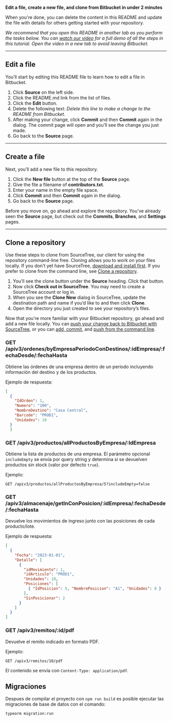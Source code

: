 **Edit a file, create a new file, and clone from Bitbucket in under 2 minutes**

When you're done, you can delete the content in this README and update the file with details for others getting started with your repository.

*We recommend that you open this README in another tab as you perform the tasks below. You can [watch our video](https://youtu.be/0ocf7u76WSo) for a full demo of all the steps in this tutorial. Open the video in a new tab to avoid leaving Bitbucket.*

---

## Edit a file

You’ll start by editing this README file to learn how to edit a file in Bitbucket.

1. Click **Source** on the left side.
2. Click the README.md link from the list of files.
3. Click the **Edit** button.
4. Delete the following text: *Delete this line to make a change to the README from Bitbucket.*
5. After making your change, click **Commit** and then **Commit** again in the dialog. The commit page will open and you’ll see the change you just made.
6. Go back to the **Source** page.

---

## Create a file

Next, you’ll add a new file to this repository.

1. Click the **New file** button at the top of the **Source** page.
2. Give the file a filename of **contributors.txt**.
3. Enter your name in the empty file space.
4. Click **Commit** and then **Commit** again in the dialog.
5. Go back to the **Source** page.

Before you move on, go ahead and explore the repository. You've already seen the **Source** page, but check out the **Commits**, **Branches**, and **Settings** pages.

---

## Clone a repository

Use these steps to clone from SourceTree, our client for using the repository command-line free. Cloning allows you to work on your files locally. If you don't yet have SourceTree, [download and install first](https://www.sourcetreeapp.com/). If you prefer to clone from the command line, see [Clone a repository](https://confluence.atlassian.com/x/4whODQ).

1. You’ll see the clone button under the **Source** heading. Click that button.
2. Now click **Check out in SourceTree**. You may need to create a SourceTree account or log in.
3. When you see the **Clone New** dialog in SourceTree, update the destination path and name if you’d like to and then click **Clone**.
4. Open the directory you just created to see your repository’s files.

Now that you're more familiar with your Bitbucket repository, go ahead and add a new file locally. You can [push your change back to Bitbucket with SourceTree](https://confluence.atlassian.com/x/iqyBMg), or you can [add, commit,](https://confluence.atlassian.com/x/8QhODQ) and [push from the command line](https://confluence.atlassian.com/x/NQ0zDQ).

### GET /apiv3/ordenes/byEmpresaPeriodoConDestinos/:idEmpresa/:fechaDesde/:fechaHasta

Obtiene las órdenes de una empresa dentro de un período incluyendo información del destino y de los productos.

Ejemplo de respuesta:

```json
[
  {
    "IdOrden": 1,
    "Numero": "100",
    "NombreDestino": "Casa Central",
    "Barcode": "PROD1",
    "Unidades": 10
  }
  ]
 ```

### GET /apiv3/productos/allProductosByEmpresa/:IdEmpresa

Obtiene la lista de productos de una empresa. El parámetro opcional `includeEmpty` se envía por query string y determina si se devuelven productos sin stock (valor por defecto `true`).

Ejemplo:

```
GET /apiv3/productos/allProductosByEmpresa/5?includeEmpty=false
```

### GET /apiv3/almacenaje/getInConPosicion/:idEmpresa/:fechaDesde/:fechaHasta

Devuelve los movimientos de ingreso junto con las posiciones de cada producto/lote.

Ejemplo de respuesta:

```json
[
  {
    "Fecha": "2023-01-01",
    "Detalle": [
      {
        "idMovimiento": 1,
        "idArticulo": "PROD1",
        "Unidades": 10,
        "Posiciones": [
          { "IdPosicion": 5, "NombrePosicion": "A1", "Unidades": 8 }
        ],
        "SinPosicionar": 2
      }
    ]
  }
]
```

### GET /apiv3/remitos/:id/pdf

Devuelve el remito indicado en formato PDF.

Ejemplo:

```
GET /apiv3/remitos/10/pdf
```

El contenido se envía con `Content-Type: application/pdf`.

## Migraciones

Despues de compilar el proyecto con `npm run build` es posible ejecutar las migraciones de base de datos con el comando:

```
typeorm migration:run
```

